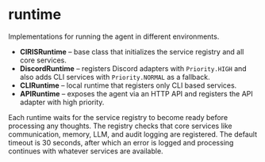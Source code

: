 # runtime

Implementations for running the agent in different environments.

- **CIRISRuntime** – base class that initializes the service registry and all
  core services.
- **DiscordRuntime** – registers Discord adapters with `Priority.HIGH` and also
  adds CLI services with `Priority.NORMAL` as a fallback.
- **CLIRuntime** – local runtime that registers only CLI based services.
- **APIRuntime** – exposes the agent via an HTTP API and registers the API
  adapter with high priority.

Each runtime waits for the service registry to become ready before processing
any thoughts. The registry checks that core services like communication,
memory, LLM, and audit logging are registered. The default timeout is 30
seconds, after which an error is logged and processing continues with whatever
services are available.
